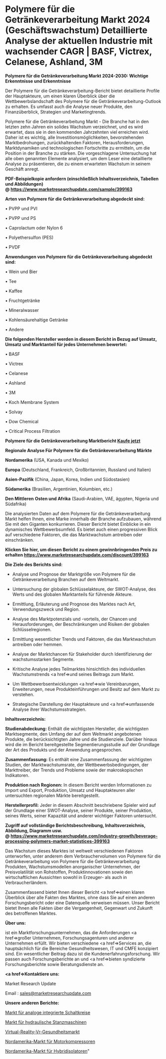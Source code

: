 # Polymere für die Getränkeverarbeitung Markt 2024 (Geschäftswachstum) Detaillierte Analyse der aktuellen Industrie mit wachsender CAGR | BASF, Victrex, Celanese, Ashland, 3M

<strong>Polymere für die Getränkeverarbeitung Markt 2024-2030: Wichtige Erkenntnisse und Erkenntnisse</strong>

Der Polymere für die Getränkeverarbeitung-Bericht bietet detaillierte Profile der Hauptakteure, um einen klaren Überblick über die Wettbewerbslandschaft des Polymere für die Getränkeverarbeitung-Outlook zu erhalten. Es umfasst auch die Analyse neuer Produkte, den Finanzüberblick, Strategien und Marketingtrends.

Polymere für die Getränkeverarbeitung Markt - Die Branche hat in den letzten zehn Jahren ein solides Wachstum verzeichnet, und es wird erwartet, dass sie in den kommenden Jahrzehnten viel erreichen wird. Daher ist es wichtig, alle Investitionsmöglichkeiten, bevorstehenden Marktbedrohungen, zurückhaltenden Faktoren, Herausforderungen, Marktdynamiken und technologischen Fortschritte zu ermitteln, um die Position in der Branche zu stärken. Die vorgeschlagene Untersuchung hat alle oben genannten Elemente analysiert, um dem Leser eine detaillierte Analyse zu präsentieren, die zu einem erwarteten Wachstum in seinem Geschäft anregt.

<strong><b>PDF-Beispielkopie anfordern (einschließlich Inhaltsverzeichnis, Tabellen und Abbildungen) @ </b></strong><strong><a href=https://www.marketresearchupdate.com/sample/399163><strong>https://www.marketresearchupdate.com/sample/399163</u></a></strong></strong>

<strong>Arten von Polymere für die Getränkeverarbeitung abgedeckt sind:</strong>

• PVPP und PVI

• PVPP und PS

• Caprolactum oder Nylon 6

• Polyethersulfon (PES)

• PVDF

<strong>Anwendungen von Polymere für die Getränkeverarbeitung abgedeckt sind:</strong>

• Wein und Bier

• Tee

• Kaffee

• Fruchtgetränke

• Mineralwasser

• Kohlensäurehaltige Getränke

• Andere

<strong>Die folgenden Hersteller werden in diesem Bericht in Bezug auf Umsatz, Umsatz und Marktanteil für jedes Unternehmen bewertet:</strong>

• BASF

• Victrex

• Celanese

• Ashland

• 3M

• Koch Membrane System

• Solvay

• Dow Chemical

• Critical Process Filtration

<strong>Polymere für die Getränkeverarbeitung Marktbericht <a href=https://www.marketresearchupdate.com/buynow/399163>Kaufe jetzt</a></strong>

<strong>Regionale Analyse Für Polymere für die Getränkeverarbeitung Märkte</strong>

<strong>Nordamerika</strong> (USA, Kanada und Mexiko)

<strong>Europa</strong> (Deutschland, Frankreich, Großbritannien, Russland und Italien)

<strong>Asien-Pazifik</strong> (China, Japan, Korea, Indien und Südostasien)

<strong>Südamerika</strong> (Brasilien, Argentinien, Kolumbien, etc.)

<strong>Den Mittleren</strong> <strong>Osten und Afrika</strong> (Saudi-Arabien, VAE, ägypten, Nigeria und Südafrika)

Die analysierten Daten auf dem Polymere für die Getränkeverarbeitung Markt helfen Ihnen, eine Marke innerhalb der Branche aufzubauen, während Sie mit den Giganten konkurrieren. Dieser Bericht bietet Einblicke in ein dynamisches Wettbewerbsumfeld. Es bietet auch einen progressiven Blick auf verschiedene Faktoren, die das Marktwachstum antreiben oder einschränken.

<strong>Klicken Sie hier, um diesen Bericht zu einem gewinnbringenden Preis zu erhalten
</strong><strong><a href=https://www.marketresearchupdate.com/discount/399163>https://www.marketresearchupdate.com/discount/399163</b></u></strong></a>

<strong>Die Ziele des Berichts sind:</strong>

- Analyse und Prognose der Marktgröße von Polymere für die Getränkeverarbeitung Branchen auf dem Weltmarkt.

- Untersuchung der globalen Schlüsselakteure, der SWOT-Analyse, des Werts und des globalen Marktanteils für führende Akteure.

- Ermittlung, Erläuterung und Prognose des Marktes nach Art, Verwendungszweck und Region.

- Analyse des Marktpotenzials und -vorteils, der Chancen und Herausforderungen, der Beschränkungen und Risiken der globalen Schlüsselregionen.

- Ermittlung wesentlicher Trends und Faktoren, die das Marktwachstum antreiben oder hemmen.

- Analyse der Marktchancen für Stakeholder durch Identifizierung der wachstumsstarken Segmente.

- Kritische Analyse jedes Teilmarktes hinsichtlich des individuellen Wachstumstrends <a href=>und</a> seines Beitrags zum Markt.

- Um Wettbewerbsentwicklungen <a href=>wie</a> Vereinbarungen, Erweiterungen, neue Produkteinführungen und Besitz auf dem Markt zu verstehen.

- Strategische Darstellung der Hauptakteure und <a href=>umfas</a>sende Analyse ihrer Wachstumsstrategien.

<strong>Inhaltsverzeichnis:</strong>

<strong>Studienabdeckung:</strong> Enthält die wichtigsten Hersteller, die wichtigsten Marktsegmente, den Umfang der auf dem Weltmarkt angebotenen Produkte, die berücksichtigten Jahre und die Studienziele. Darüber hinaus wird die im Bericht bereitgestellte Segmentierungsstudie auf der Grundlage der Art des Produkts und der Anwendung angesprochen.

<strong>Zusammenfassung:</strong> Es enthält eine Zusammenfassung der wichtigsten Studien, der Marktwachstumsrate, der Wettbewerbsbedingungen, der Markttreiber, der Trends und Probleme sowie der makroskopischen Indikatoren.

<strong>Produktion nach Regionen:</strong> In diesem Bericht werden Informationen zu Import und Export, Produktion, Umsatz und Hauptakteuren aller untersuchten regionalen Märkte bereitgestellt.

<strong>Herstellerprofil:</strong> Jeder in diesem Abschnitt beschriebene Spieler wird auf der Grundlage einer SWOT-Analyse, seiner Produkte, seiner Produktion, seines Werts, seiner Kapazität und anderer wichtiger Faktoren untersucht.

<strong><b>Zugriff auf vollständige Berichtsbeschreibung, Inhaltsverzeichnis, Abbildung, Diagramm usw. @ </b></strong><strong><a href=https://www.marketresearchupdate.com/industry-growth/beverage-processing-polymers-market-statistices-399163>https://www.marketresearchupdate.com/industry-growth/beverage-processing-polymers-market-statistices-399163</a></strong>

Das Wachstum dieses Marktes ist weltweit verschiedenen Faktoren unterworfen, unter anderem dem Verbrauchervolumen von Polymere für die Getränkeverarbeitung von Polymere für die Getränkeverarbeitung Produkten, Wachstumsmodellen anorganischer Unternehmen, der Preisvolatilität von Rohstoffen, Produktinnovationen sowie den wirtschaftlichen Aussichten sowohl in Erzeuger- als auch in Verbraucherländern.

Zusammenfassend bietet Ihnen dieser Bericht <a href=>einen</a> klaren Überblick über alle Fakten des Marktes, ohne dass Sie auf einen anderen Forschungsbericht oder eine Datenquelle verweisen müssen. Unser Bericht bietet Ihnen alle Fakten über die Vergangenheit, Gegenwart und Zukunft des betroffenen Marktes.

<strong>Über uns:</strong>

 ist ein Marktforschungsunternehmen, das die Anforderungen <a href=>großer</a> Unternehmen, Forschungsagenturen und anderer Unternehmen erfüllt. Wir bieten verschiedene <a href=>Services</a> an, die hauptsächlich für die Bereiche Gesundheitswesen, IT und CMFE konzipiert sind. Ein wesentlicher Beitrag dazu ist die Kundenerfahrungsforschung. Wir passen auch Forschungsberichte an und <a href=>bieten</a> syndizierte Forschungsberichte sowie Beratungsdienste an.

<strong><a href=>Kontaktiere uns:</a></strong>

Market Research Update

Email : sales@marketresearchupdate.com

<strong>Unsere anderen Berichte:</strong>

<a href=https://www.linkedin.com/pulse/analog-integrated-circuit-ic-market-2023-trends>Markt für analoge integrierte Schaltkreise</a>

<a href=https://www.linkedin.com/pulse/hydraulic-punching-machine-market-size-industry>Markt für hydraulische Stanzmaschinen</a>

<a href=https://www.linkedin.com/pulse/virtual-reality-vr-healthcare-market-2023-analysis-growth>Virtual-Reality-Vr-Gesundheitsmarkt</a>

<a href=https://www.linkedin.com/pulse/north-america-engine-superchargers-market-witness>Nordamerika-Markt für Motorkompressoren</a>

<a href=https://www.linkedin.com/pulse/north-america-hybrid-insulator-market-trends-2023-updated>Nordamerika-Markt für Hybridisolatoren</a>"
